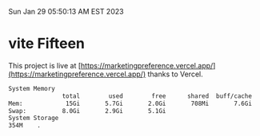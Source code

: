Sun Jan 29 05:50:13 AM EST 2023

# vite Fifteen


This project is live at [https://marketingpreference.vercel.app/](https://marketingpreference.vercel.app/) thanks to Vercel.

```bash
System Memory
               total        used        free      shared  buff/cache   available
Mem:            15Gi       5.7Gi       2.0Gi       708Mi       7.6Gi       8.5Gi
Swap:          8.0Gi       2.9Gi       5.1Gi
System Storage
354M	.
```
